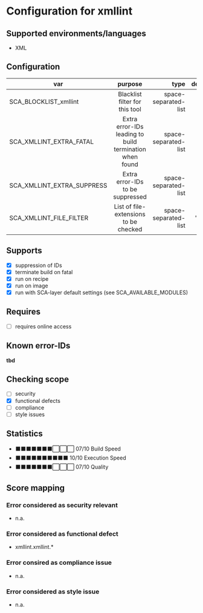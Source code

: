 # Configuration for xmllint

## Supported environments/languages

* XML

## Configuration

| var | purpose | type | default |
| ------------- |:-------------:| -----:| -----:
| SCA_BLOCKLIST_xmllint | Blacklist filter for this tool | space-separated-list | ""
| SCA_XMLLINT_EXTRA_FATAL | Extra error-IDs leading to build termination when found | space-separated-list | ""
| SCA_XMLLINT_EXTRA_SUPPRESS | Extra error-IDs to be suppressed | space-separated-list | ""
| SCA_XMLLINT_FILE_FILTER | List of file-extensions to be checked | space-separated-list | ".xml"

## Supports

* [x] suppression of IDs
* [x] terminate build on fatal
* [x] run on recipe
* [x] run on image
* [x] run with SCA-layer default settings (see SCA_AVAILABLE_MODULES)

## Requires

* [ ] requires online access

## Known error-IDs

__tbd__

## Checking scope

* [ ] security
* [x] functional defects
* [ ] compliance
* [ ] style issues

## Statistics

* ⬛⬛⬛⬛⬛⬛⬛⬜⬜⬜ 07/10 Build Speed
* ⬛⬛⬛⬛⬛⬛⬛⬛⬛⬛ 10/10 Execution Speed
* ⬛⬛⬛⬛⬛⬛⬛⬜⬜⬜ 07/10 Quality

## Score mapping

### Error considered as security relevant

* n.a.

### Error considered as functional defect

* xmllint.xmllint.*

### Error consired as compliance issue

* n.a.

### Error considered as style issue

* n.a.

